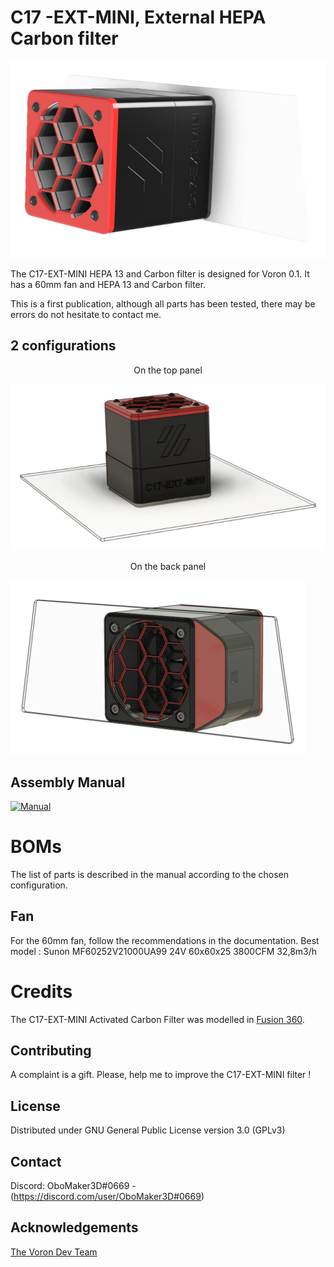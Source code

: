 # C17 -EXT-MINI, External HEPA Carbon filter

![C17 -EXT-MINI](JPG/IMG_1.png "C17-EXT-MINI, External HEPA Carbon filter")

The C17-EXT-MINI HEPA 13 and Carbon filter is designed for Voron 0.1. It has a 60mm fan and HEPA 13 and Carbon filter.

This is a first publication, although all parts has been tested, there may be errors do not hesitate to contact me.

## 2 configurations

<div align="center">On the top panel</div>

![On the top panel](JPG/IMG_2.png "With adapter for standard back panel Voron")

<div align="center">On the back panel</div>

![On the back panel](JPG/IMG_3.png "With specific back panel")

## Assembly Manual

[![Manual](JPG/IMG_7.png)](Doc/VORON_C17_EXT_MINI_V1_0.pdf "Assembly Manual")


# BOMs

The list of parts is described in the manual according to the chosen configuration.

## Fan

For the 60mm fan, follow the recommendations in the documentation. Best model : Sunon MF60252V21000UA99 24V 60x60x25 3800CFM 32,8m3/h

# Credits

The C17-EXT-MINI Activated Carbon Filter was modelled in [Fusion 360](http://autodesk.com).

## Contributing

A complaint is a gift. Please, help me to improve the C17-EXT-MINI filter !

## License

Distributed under GNU General Public License version 3.0 (GPLv3)

## Contact

Discord: OboMaker3D#0669 - (<https://discord.com/user/OboMaker3D#0669>)

## Acknowledgements

[The Voron Dev Team](https://vorondesign.com/)